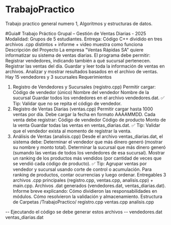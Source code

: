 # TrabajoPractico
Trabajo practico general numero 1, Algoritmos y estructuras de datos.

#Guia#
Trabajo Práctico Grupal – Gestión de Ventas Diarias - 2025
Modalidad:
Grupos de 5 estudiantes.
Entrega: Código C++ dividido en tres archivos .cpp distintos + informe + video muestra como funciona
Descripción del Proyecto
La empresa "Ventas Rápidas SA" quiere informatizar su sistema de ventas diarias.
El programa debe permitir:
Registrar vendedores, indicando también a qué sucursal pertenecen.
Registrar las ventas del día.
Guardar y leer toda la información de ventas en archivos.
Analizar y mostrar resultados basados en el archivo de ventas. 
Hay 15 vendedores y 3 sucursales
Requerimientos
1. Registro de Vendedores y Sucursales (registro.cpp)
Permitir cargar:
Código de vendedor (único)
Nombre del vendedor
Nombre de la sucursal
Guardar todos los vendedores en el archivo vendedores.dat.
✅ Tip: Validar que no se repita el código de vendedor.
2. Registro de Ventas Diarias (ventas.cpp)
Permitir cargar hasta 1000 ventas por día.
Debe cargar la fecha en formato AAAAMMDD.
Cada venta debe registrar:
Código de vendedor
Código de producto
Monto de la venta
Guardar todas las ventas en ventas_diarias.dat.
✅ Tip: Validar que el vendedor exista al momento de registrar la venta.
3. Análisis de Ventas (analisis.cpp)
Desde el archivo ventas_diarias.dat, el sistema debe:
Determinar el vendedor que más dinero generó (mostrar su nombre y monto total).
Determinar la sucursal que más dinero generó (sumando las ventas de todos los vendedores de esa sucursal).
Mostrar un ranking de los productos más vendidos (por cantidad de veces que se vendió cada código de producto).
✅ Tip:
Agrupar ventas por vendedor y sucursal usando corte de control o acumulación.
Para ranking de productos, contar ocurrencias y luego ordenar.
Entregables
3 archivos .cpp principales (registro.cpp, ventas.cpp, analisis.cpp) + main.cpp.
Archivos .dat generados (vendedores.dat, ventas_diarias.dat).
Informe breve explicando:
Cómo dividieron las responsabilidades en módulos.
Cómo resolvieron la validación y almacenamiento.
Estructura de Carpetas
/TrabajoPractico/
  registro.cpp
  ventas.cpp
  analisis.cpp
 
 -- Ejecutando el código se debe generar estos archivos -- 
  vendedores.dat
  ventas_diarias.dat

